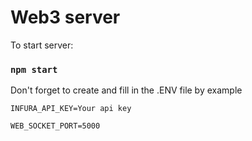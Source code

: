 # Web3 server

To start server:
### `npm start`

Don't forget to create and fill in the .ENV file by example

``
INFURA_API_KEY=Your api key
``

``
WEB_SOCKET_PORT=5000
``